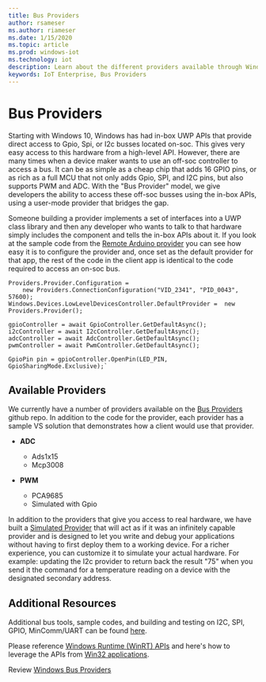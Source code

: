 ```yaml
---
title: Bus Providers
author: rsameser
ms.author: riameser
ms.date: 1/15/2020
ms.topic: article
ms.prod: windows-iot
ms.technology: iot
description: Learn about the different providers available through Windows 10 IoT Enterprise.
keywords: IoT Enterprise, Bus Providers
---
```


# Bus Providers
Starting with Windows 10, Windows has had in-box UWP APIs that provide direct access to Gpio, Spi, or I2c busses located on-soc. This gives very easy access to this hardware from a high-level API. However, there are many times when a device maker wants to use an off-soc controller to access a bus. It can be as simple as a cheap chip that adds 16 GPIO pins, or as rich as a full MCU that not only adds Gpio, SPI, and I2C pins, but also supports PWM and ADC. With the "Bus Provider" model, we give developers the ability to access these off-soc busses using the in-box APIs, using a user-mode provider that bridges the gap.

Someone building a provider implements a set of interfaces into a UWP class library and then any developer who wants to talk to that hardware simply includes the component and tells the in-box APIs about it. If you look at the sample code from the [Remote Arduino provider](https://github.com/ms-iot/BusProviders/tree/develop/Arduino) you can see how easy it is to configure the provider and, once set as the default provider for that app, the rest of the code in the client app is identical to the code required to access an on-soc bus.

```
Providers.Provider.Configuration =
    new Providers.ConnectionConfiguration("VID_2341", "PID_0043", 57600);
Windows.Devices.LowLevelDevicesController.DefaultProvider =  new Providers.Provider();

gpioController = await GpioController.GetDefaultAsync();
i2cController = await I2cController.GetDefaultAsync();
adcController = await AdcController.GetDefaultAsync();
pwmController = await PwmController.GetDefaultAsync();

GpioPin pin = gpioController.OpenPin(LED_PIN, GpioSharingMode.Exclusive);`
```

## Available Providers

We currently have a number of providers available on the [Bus Providers](https://github.com/ms-iot/BusProviders) github repo. In addition to the code for the provider, each provider has a sample VS solution that demonstrates how a client would use that provider.

- **ADC**
  - Ads1x15
  - Mcp3008

- **PWM**
  - PCA9685
  - Simulated with Gpio

In addition to the providers that give you access to real hardware, we have built a [Simulated Provider](https://github.com/ms-iot/BusProviders/tree/develop/SimulatedProvider) that will act as if it was an infinitely capable provider and is designed to let you write and debug your applications without having to first deploy them to a working device. For a richer experience, you can customize it to simulate your actual hardware. For example: updating the I2c provider to return back the result "75" when you send it the command for a temperature reading on a device with the designated secondary address.

## Additional Resources

Additional bus tools, sample codes, and building and testing on I2C, SPI, GPIO, MinComm/UART can be found [here](https://github.com/Microsoft/Windows-iotcore-samples/tree/develop/BusTools).

Please reference [Windows Runtime (WinRT) APIs](https://docs.microsoft.com/uwp/api/?view=winrt-19041&preserve-view=true) and here's how to leverage the APIs from [Win32 applications](https://blogs.windows.com/windowsdeveloper/2017/01/25/calling-windows-10-apis-desktop-application/).   

Review [Windows Bus Providers](https://docs.microsoft.com/uwp/api/windows.devices.pwm.provider?view=winrt-19041)
